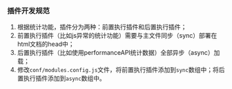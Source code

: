 ### 插件开发规范
1. 根据统计功能，插件分为两种：前置执行插件和后置执行插件；
2. 前置执行插件（比如js异常的统计功能）需要与主文件同步（sync）部署在html文档的head中；
3. 后置执行插件（比如使用performanceAPI统计数据）全部异步（async）加载；
4. 修改`conf/modules.config.js`文件，将前置执行插件添加到`sync`数组中；将后置执行插件添加到`async`数组中。